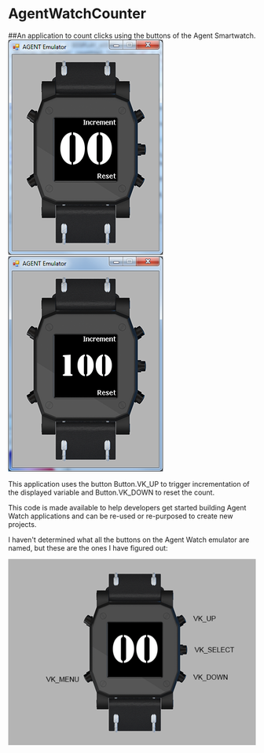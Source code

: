 AgentWatchCounter
=========
##An application to count clicks using the buttons of the Agent Smartwatch.
![Alt text](images/example1.png?raw=true "Application Example Image 1")
![Alt text](images/example2.png?raw=true "Application Example Image 2")

This application uses the button Button.VK_UP to trigger incrementation of the displayed variable and Button.VK_DOWN to reset the count.

This code is made available to help developers get started building Agent Watch applications and can be re-used or re-purposed to create new projects.

I haven't determined what all the buttons on the Agent Watch emulator are named, but these are the ones I have figured out:

![Alt text](images/AGENT_BUTTON_MAP.png?raw=true "Agent Watch Button Map")